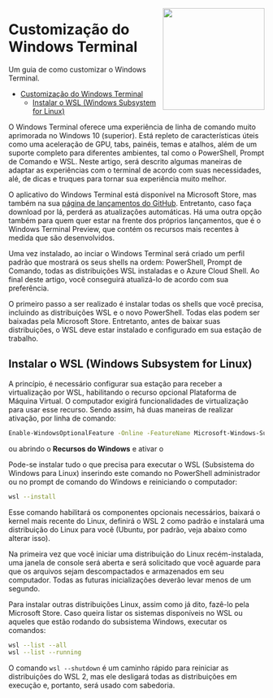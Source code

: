 <!-- Simple logo -->
<a href="#customização-do-windows-terminal"><img width="200px" src="https://res.cloudinary.com/practicaldev/image/fetch/s--oU6tDKnH--/c_imagga_scale,f_auto,fl_progressive,h_420,q_auto,w_1000/https://dev-to-uploads.s3.amazonaws.com/i/x9t7lxm2kvwliuy4yh73.png" align="right" /></a>

# Customização do Windows Terminal

 Um guia de como customizar o Windows Terminal.

<!-- Table of Contents -->
- [Customização do Windows Terminal](#customização-do-windows-terminal)
  - [Instalar o WSL (Windows Subsystem for Linux)](#instalar-o-wsl-windows-subsystem-for-linux)


O Windows Terminal oferece uma experiência de linha de comando muito aprimorada no Windows 10 (superior). Está repleto de características úteis como uma aceleração de GPU, tabs, painéis, temas e atalhos, além de um suporte completo para diferentes ambientes, tal como o PowerShell, Prompt de Comando e WSL. Neste artigo, será descrito algumas maneiras de adaptar as experiências com o terminal de acordo com suas necessidades, alé, de dicas e truques para tornar sua experiência muito melhor.

O aplicativo do Windows Terminal está disponível na Microsoft Store, mas também na sua [página de lançamentos do GitHub][1]. Entretanto, caso faça download por lá, perderá as atualizações automáticas. Há uma outra opção também para quem quer estar na frente dos próprios lançamentos, que é o Windows Terminal Preview, que contém os recursos mais recentes à medida que são desenvolvidos.

Uma vez instalado, ao inciar o Windows Terminal será criado um perfil padrão que mostrará os seus shells na ordem: PowerShell, Prompt de Comando, todas as distribuições WSL instaladas e o Azure Cloud Shell. Ao final deste artigo, você conseguirá atualizá-lo de acordo com sua preferência.

O primeiro passo a ser realizado é instalar todas os shells que você precisa, incluindo as distribuições WSL e o novo PowerShell. Todas elas podem ser baixadas pela Microsoft Store. Entretanto, antes de baixar suas distribuições, o WSL deve estar instalado e configurado em sua estação de trabalho.

## Instalar o WSL (Windows Subsystem for Linux)

A princípio, é necessário configurar sua estação para receber a virtualização por WSL, habilitando o recurso opcional Plataforma de Máquina Virtual. O computador exigirá funcionalidades de virtualização para usar esse recurso.
Sendo assim, há duas maneiras de realizar ativação, por linha de comando:

```zsh
Enable-WindowsOptionalFeature -Online -FeatureName Microsoft-Windows-Subsystem-Linux
```

ou abrindo o **Recursos do Windows** e ativar o 

Pode-se instalar tudo o que precisa para executar o WSL (Subsistema do Windows para Linux) inserindo este comando no PowerShell administrador ou no prompt de comando do Windows e reiniciando o computador:

```zsh
wsl --install
```

Esse comando habilitará os componentes opcionais necessários, baixará o kernel mais recente do Linux, definirá o WSL 2 como padrão e instalará uma distribuição do Linux para você (Ubuntu, por padrão, veja abaixo como alterar isso).

Na primeira vez que você iniciar uma distribuição do Linux recém-instalada, uma janela de console será aberta e será solicitado que você aguarde para que os arquivos sejam descompactados e armazenados em seu computador. Todas as futuras inicializações deverão levar menos de um segundo.

Para instalar outras distribuições Linux, assim como já dito, fazê-lo pela Microsoft Store. Caso queira listar os sistemas disponíveis no WSL ou aqueles que estão rodando do subsistema Windows, executar os comandos:

```zsh
wsl --list --all
wsl --list --running
```

O comando `wsl --shutdown` é um caminho rápido para reiniciar as distribuições do WSL 2, mas ele desligará todas as distribuições em execução e, portanto, será usado com sabedoria.


<!-- Markdown Links -->
<!-- SITES -->
[1]: https://github.com/microsoft/terminal/releases

<!-- IMAGES -->